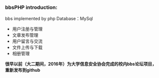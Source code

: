 ### bbsPHP introduction:
bbs implemented by php
Database：MySql

* 用户注册与管理
* 文章发布管理
* 用户留言与交流
* 文件上传与下载
* 相册管理

__很早以前（大二期间，2016年）为大学信息安全协会完成的校内bbs论坛项目，重新发布到github__

